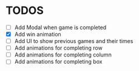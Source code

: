 # TODOS

- [ ] Add Modal when game is completed
- [x] Add win animation
- [ ] Add UI to show previous games and their times
- [ ] Add animations for completing row
- [ ] Add animations for completing column
- [ ] Add animations for completing box
